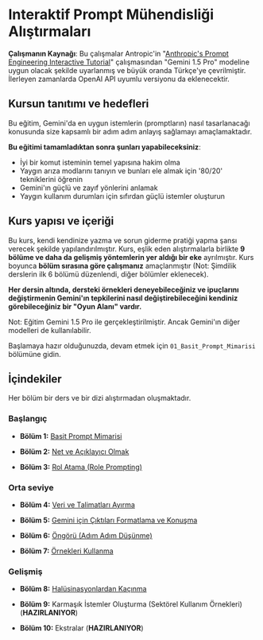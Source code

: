 # Interaktif Prompt Mühendisliği Alıştırmaları

**Çalışmanın Kaynağı**: Bu çalışmalar Antropic'in "[Anthropic's Prompt Engineering Interactive Tutorial](https://github.com/anthropics/prompt-eng-interactive-tutorial)" çalışmasından "Gemini 1.5 Pro" modeline uygun olacak şekilde uyarlanmış ve büyük oranda Türkçe'ye çevrilmiştir. İlerleyen zamanlarda OpenAI API uyumlu versiyonu da eklenecektir.

## Kursun tanıtımı ve hedefleri

Bu eğitim, Gemini'da en uygun istemlerin (promptların) nasıl tasarlanacağı konusunda size kapsamlı bir adım adım anlayış sağlamayı amaçlamaktadır.

**Bu eğitimi tamamladıktan sonra şunları yapabileceksiniz**:
- İyi bir komut isteminin temel yapısına hakim olma 
- Yaygın arıza modlarını tanıyın ve bunları ele almak için '80/20' tekniklerini öğrenin
- Gemini'ın güçlü ve zayıf yönlerini anlamak
- Yaygın kullanım durumları için sıfırdan güçlü istemler oluşturun

## Kurs yapısı ve içeriği

Bu kurs, kendi kendinize yazma ve sorun giderme pratiği yapma şansı verecek şekilde yapılandırılmıştır. Kurs, eşlik eden alıştırmalarla birlikte **9 bölüme ve daha da gelişmiş yöntemlerin yer aldığı bir eke** ayrılmıştır. Kurs boyunca **bölüm sırasına göre çalışmanız** amaçlanmıştır (Not: Şimdilik derslerin ilk 6 bölümü düzenlendi, diğer bölümler eklenecek). 

**Her dersin altında, dersteki örnekleri deneyebileceğiniz ve ipuçlarını değiştirmenin Gemini'ın tepkilerini nasıl değiştirebileceğini kendiniz görebileceğiniz bir "Oyun Alanı" vardır.** 

Not: Eğitim Gemini 1.5 Pro ile gerçekleştirilmiştir. Ancak Gemini'ın diğer modelleri de kullanılabilir. 

Başlamaya hazır olduğunuzda, devam etmek için `01_Basit_Prompt_Mimarisi` bölümüne gidin.

## İçindekiler

Her bölüm bir ders ve bir dizi alıştırmadan oluşmaktadır.

### Başlangıç
- **Bölüm 1:** [Basit Prompt Mimarisi](https://github.com/Akerdogmus/interaktif-prompt-muh-alistirmalari/blob/main/00_Baslangic.ipynb)

- **Bölüm 2:** [Net ve Açıklayıcı Olmak](https://github.com/Akerdogmus/interaktif-prompt-muh-alistirmalari/blob/main/02_Net_ve_Aciklayici_Olmak.ipynb)

- **Bölüm 3:** [Rol Atama (Role Prompting)](https://github.com/Akerdogmus/interaktif-prompt-muh-alistirmalari/blob/main/03_Rol_Atama_Role_Prompting.ipynb)

### Orta seviye 
- **Bölüm 4:** [Veri ve Talimatları Ayırma](https://github.com/Akerdogmus/interaktif-prompt-muh-alistirmalari/blob/main/04_Veri_ve_Talimatlari_Ayirma_Yontemleri.ipynb)

- **Bölüm 5:** [Gemini için Çıktıları Formatlama ve Konuşma](https://github.com/Akerdogmus/interaktif-prompt-muh-alistirmalari/blob/main/05_Gemini_icin_Ciktilari_Formatlama_ve_Konusma.ipynb)

- **Bölüm 6:** [Öngörü (Adım Adım Düşünme)](https://github.com/Akerdogmus/interaktif-prompt-muh-alistirmalari/blob/main/06_Ongoru_Ad%C4%B1m_Ad%C4%B1m_Dusunmek.ipynb)

- **Bölüm 7:** [Örnekleri Kullanma](https://github.com/Akerdogmus/interaktif-prompt-muh-alistirmalari/blob/main/07_Ornekleri_Kullanma_Few_Shot_Prompting.ipynb)

### Gelişmiş
- **Bölüm 8:** [Halüsinasyonlardan Kaçınma](https://github.com/Akerdogmus/interaktif-prompt-muh-alistirmalari/blob/main/08_Halusinasyonlardan_Kacinmak.ipynb)

- **Bölüm 9:** Karmaşık İstemler Oluşturma (Sektörel Kullanım Örnekleri) (**HAZIRLANIYOR**)

- **Bölüm 10:** Ekstralar (**HAZIRLANIYOR**)
